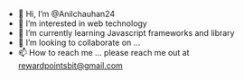 - 👋 Hi, I’m @Anilchauhan24
- 👀 I’m interested in web technology
- 🌱 I’m currently learning Javascript frameworks and library
- 💞️ I’m looking to collaborate on ...
- 📫 How to reach me ... please reach me out at rewardpointsbit@gmail.com

<!---
Anilchauhan24/Anilchauhan24 is a ✨ special ✨ repository because its `README.md` (this file) appears on your GitHub profile.
You can click the Preview link to take a look at your changes.
--->
